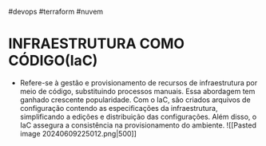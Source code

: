#devops #terraform #nuvem
# INFRAESTRUTURA COMO CÓDIGO(IaC)
- Refere-se à gestão e provisionamento de recursos de infraestrutura por meio de código, substituindo processos manuais. Essa abordagem tem ganhado crescente popularidade. Com o IaC, são criados arquivos de configuração contendo as especificações da infraestrutura, simplificando a edições e distribuição das configurações. Além disso, o IaC assegura a consistência na provisionamento do ambiente.
![[Pasted image 20240609225012.png|500]]
